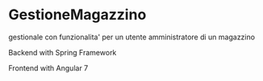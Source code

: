 # GestioneMagazzino
gestionale con funzionalita' per un utente amministratore di un magazzino


Backend with Spring Framework

Frontend with Angular 7
